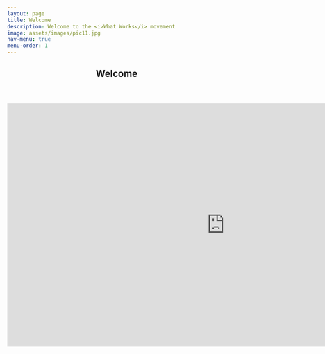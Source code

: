 ```yaml
---
layout: page
title: Welcome
description: Welcome to the <i>What Works</i> movement
image: assets/images/pic11.jpg
nav-menu: true
menu-order: 1
---
```

<!-- Main -->
<div id="main" class="alt">

<!-- One -->
<section id="one">
	<div class="inner">
		<header class="major">
			<h1>Welcome</h1>
		</header>
    
<iframe allowfullscreen="" frameborder="0" height="562" mozallowfullscreen="" src="https://player.vimeo.com/video/140095311" webkitallowfullscreen="" width="1000"></iframe>
